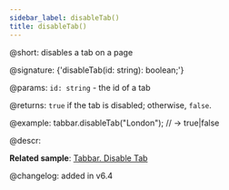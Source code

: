 ```yaml
---
sidebar_label: disableTab()
title: disableTab()
---          
```


@short: disables a tab on a page

@signature: {'disableTab(id: string): boolean;'}

@params:
`id: string` - the id of a tab

@returns:
`true` if the tab is disabled; otherwise, `false`.

@example:
tabbar.disableTab("London");
// -> true|false

@descr:

**Related sample**: [Tabbar. Disable Tab](https://snippet.dhtmlx.com/9l3egq3z)

@changelog: added in v6.4

[comment]: # (@relatedapi: tabbar/api/tabbar_enabletab_method.md)

[comment]: # (@related: tabbar/work_with_tabbar.md#enablingdisabling-a-tab)
